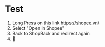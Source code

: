 # Test

1. Long Press on this link https://shopee.vn/
2. Select "Open in Shopee"
3. Back to ShopBack and redirect again
4. :tada:
